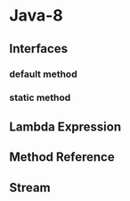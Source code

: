 # Java-8
## Interfaces
### default method
### static method
## Lambda Expression
## Method Reference
## Stream

